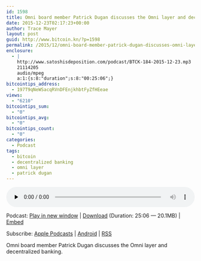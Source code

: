 ```yaml
---
id: 1598
title: Omni board member Patrick Dugan discusses the Omni layer and decentralized banking
date: 2015-12-23T02:17:23+00:00
author: Trace Mayer
layout: post
guid: http://www.bitcoin.kn/?p=1598
permalink: /2015/12/omni-board-member-patrick-dugan-discusses-omni-layer-decentralized-banking/
enclosure:
  - |
    http://www.satoshisdeposition.com/podcast/BTCK-184-2015-12-23.mp3
    21114205
    audio/mpeg
    a:1:{s:8:"duration";s:8:"00:25:06";}
bitcointips_address:
  - 197T9qNeWSacqRVnDFEnjkhbtFyZfHEeae
views:
  - "6210"
bitcointips_sum:
  - "0"
bitcointips_avg:
  - "0"
bitcointips_count:
  - "0"
categories:
  - Podcast
tags:
  - bitcoin
  - decentralized banking
  - omni layer
  - patrick dugan
---
```

<!--powerpress_player-->

<div class="powerpress_player" id="powerpress_player_5776">
  <audio class="wp-audio-shortcode" id="audio-1598-187" preload="none" style="width: 100%;" controls="controls"><source type="audio/mpeg" src="http://media.blubrry.com/bitcoinruntogold/p/www.satoshisdeposition.com/podcast/BTCK-184-2015-12-23.mp3?_=187" /><a href="http://media.blubrry.com/bitcoinruntogold/p/www.satoshisdeposition.com/podcast/BTCK-184-2015-12-23.mp3">http://media.blubrry.com/bitcoinruntogold/p/www.satoshisdeposition.com/podcast/BTCK-184-2015-12-23.mp3</a></audio>
</div>

<p class="powerpress_links powerpress_links_mp3">
  Podcast: <a href="http://media.blubrry.com/bitcoinruntogold/p/www.satoshisdeposition.com/podcast/BTCK-184-2015-12-23.mp3" class="powerpress_link_pinw" target="_blank" title="Play in new window" onclick="return powerpress_pinw('https://www.bitcoin.kn/?powerpress_pinw=1598-podcast');" rel="nofollow">Play in new window</a> | <a href="http://media.blubrry.com/bitcoinruntogold/s/www.satoshisdeposition.com/podcast/BTCK-184-2015-12-23.mp3" class="powerpress_link_d" title="Download" rel="nofollow" download="BTCK-184-2015-12-23.mp3">Download</a> (Duration: 25:06 &#8212; 20.1MB) | <a href="#" class="powerpress_link_e" title="Embed" onclick="return powerpress_show_embed('1598-podcast');" rel="nofollow">Embed</a>
</p>

<p class="powerpress_embed_box" id="powerpress_embed_1598-podcast" style="display: none;">
  <input id="powerpress_embed_1598-podcast_t" type="text" value="<iframe width=&quot;320&quot; height=&quot;30&quot; src=&quot;https://www.bitcoin.kn/?powerpress_embed=1598-podcast&amp;powerpress_player=mediaelement-audio&quot; frameborder=&quot;0&quot; scrolling=&quot;no&quot;></iframe>" onclick="javascript: this.select();" onfocus="javascript: this.select();" style="width: 70%;" readOnly />
</p>

<p class="powerpress_links powerpress_subscribe_links">
  Subscribe: <a href="https://itunes.apple.com/WebObjects/MZStore.woa/wa/viewPodcast?id=301670981&mt=2&ls=1#episodeGuid=http%3A%2F%2Fwww.bitcoin.kn%2F%3Fp%3D1598" class="powerpress_link_subscribe powerpress_link_subscribe_itunes" title="Subscribe on Apple Podcasts" rel="nofollow">Apple Podcasts</a> | <a href="https://subscribeonandroid.com/www.bitcoin.kn/feed/podcast/" class="powerpress_link_subscribe powerpress_link_subscribe_android" title="Subscribe on Android" rel="nofollow">Android</a> | <a href="https://www.bitcoin.kn/feed/podcast/" class="powerpress_link_subscribe powerpress_link_subscribe_rss" title="Subscribe via RSS" rel="nofollow">RSS</a>
</p>

Omni board member Patrick Dugan discusses the Omni layer and decentralized banking.
